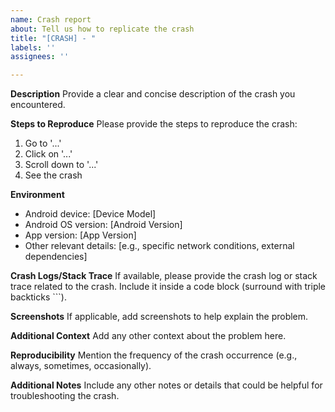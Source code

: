 ```yaml
---
name: Crash report
about: Tell us how to replicate the crash
title: "[CRASH] - "
labels: ''
assignees: ''

---
```


**Description**
Provide a clear and concise description of the crash you encountered.

**Steps to Reproduce**
Please provide the steps to reproduce the crash:
1. Go to '...'
2. Click on '...'
3. Scroll down to '...'
4. See the crash

**Environment**
 - Android device: [Device Model]
 - Android OS version: [Android Version]
 - App version: [App Version]
 - Other relevant details: [e.g., specific network conditions, external dependencies]

**Crash Logs/Stack Trace**
If available, please provide the crash log or stack trace related to the crash. Include it inside a code block (surround with triple backticks ```).

**Screenshots**
If applicable, add screenshots to help explain the problem.

**Additional Context**
Add any other context about the problem here.

**Reproducibility**
Mention the frequency of the crash occurrence (e.g., always, sometimes, occasionally).

**Additional Notes**
Include any other notes or details that could be helpful for troubleshooting the crash.
